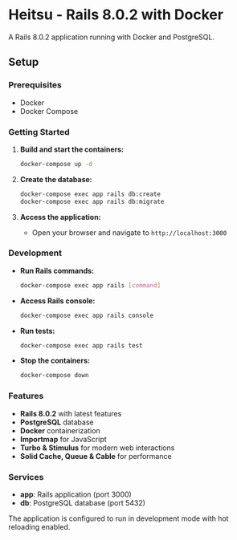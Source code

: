 # Heitsu - Rails 8.0.2 with Docker

A Rails 8.0.2 application running with Docker and PostgreSQL.

## Setup

### Prerequisites
- Docker
- Docker Compose

### Getting Started

1. **Build and start the containers:**
   ```bash
   docker-compose up -d
   ```

2. **Create the database:**
   ```bash
   docker-compose exec app rails db:create
   docker-compose exec app rails db:migrate
   ```

3. **Access the application:**
   - Open your browser and navigate to `http://localhost:3000`

### Development

- **Run Rails commands:**
  ```bash
  docker-compose exec app rails [command]
  ```

- **Access Rails console:**
  ```bash
  docker-compose exec app rails console
  ```

- **Run tests:**
  ```bash
  docker-compose exec app rails test
  ```

- **Stop the containers:**
  ```bash
  docker-compose down
  ```

### Features

- **Rails 8.0.2** with latest features
- **PostgreSQL** database
- **Docker** containerization
- **Importmap** for JavaScript
- **Turbo & Stimulus** for modern web interactions
- **Solid Cache, Queue & Cable** for performance

### Services

- **app**: Rails application (port 3000)
- **db**: PostgreSQL database (port 5432)

The application is configured to run in development mode with hot reloading enabled.
